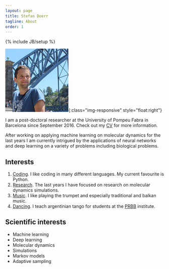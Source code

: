 ```yaml
---
layout: page
title: Stefan Doerr
tagline: About
order: 1
---
```

{% include JB/setup %}

![facepic](/facepic.jpg){:class="img-responsive" style="float:right"}

I am a post-doctoral researcher at the University of Pompeu Fabra in Barcelona since September 2016.
Check out my [CV](/cv.html) for more information.

After working on applying machine learning on molecular dynamics for the last years I am currently intrigued
by the applications of neural networks and deep learning on a variety of problems including biological problems.

## Interests

1. [Coding](http://github.com/stefdoerr). I like coding in many different languages. My current favourite is Python. 
1. [Research](/research.html). The last years I have focused on research on molecular dynamics simulations.
1. [Music](https://fanfarrai.bandcamp.com/). I like playing the trumpet and especially traditional and balkan music.
1. [Dancing](). I teach argentinian tango for students at the [PRBB](http://www.prbb.org) institute.
    
## Scientific interests

* Machine learning
* Deep learning
* Molecular dynamics
* Simulations
* Markov models
* Adaptive sampling




